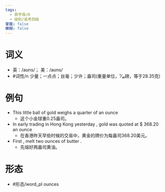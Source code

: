 ```yaml
---
tags:
  - 首字母/O
  - 级别/高考四级
掌握: false
模糊: false
---
```

# 词义
- 英：/aʊns/； 美：/aʊns/
- #词性/n  少量；一点点；丝毫；少许；盎司(重量单位，¹⁄₁₆磅，等于28.35克)
# 例句
- This little ball of gold weighs a quarter of an ounce
	- 这个小金球重0.25盎司。
- In early trading in Hong Kong yesterday , gold was quoted at $ 368.20 an ounce
	- 在香港昨天早些时候的交易中，黄金的牌价为每盎司368.20美元。
- First , melt two ounces of butter .
	- 先熔好两盎司黄油。
# 形态
- #形态/word_pl ounces

